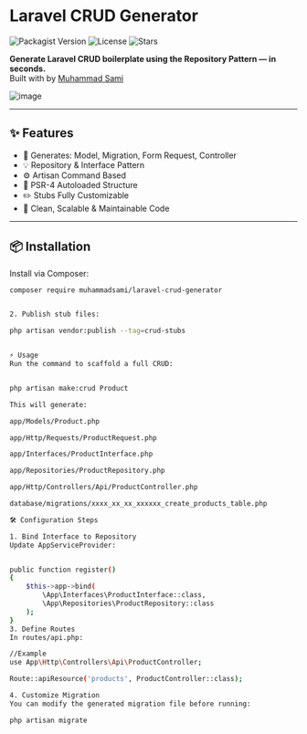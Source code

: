 # Laravel CRUD Generator

![Packagist Version](https://img.shields.io/packagist/v/muhammadsami/laravel-crud-generator)
![License](https://img.shields.io/github/license/muhammadsami-dev/laravel-crud-generator)
![Stars](https://img.shields.io/github/stars/muhammadsami-dev/laravel-crud-generator?style=social)

**Generate Laravel CRUD boilerplate using the Repository Pattern — in seconds.**  
Built with  by [Muhammad Sami](https://www.linkedin.com/in/muhammad-sami-600700182/)

![image](https://github.com/user-attachments/assets/42c20ae0-8bc7-4bfa-b4a7-9ba98650400e)


---

## ✨ Features

- 🔧 Generates: Model, Migration, Form Request, Controller
- 💡 Repository & Interface Pattern
- ⚙️ Artisan Command Based
- 🧱 PSR-4 Autoloaded Structure
- ✏️ Stubs Fully Customizable
- 🧼 Clean, Scalable & Maintainable Code

---

## 📦 Installation

Install via Composer:

```bash
composer require muhammadsami/laravel-crud-generator


2. Publish stub files:

php artisan vendor:publish --tag=crud-stubs


⚡ Usage
Run the command to scaffold a full CRUD:


php artisan make:crud Product

This will generate:

app/Models/Product.php

app/Http/Requests/ProductRequest.php

app/Interfaces/ProductInterface.php

app/Repositories/ProductRepository.php

app/Http/Controllers/Api/ProductController.php

database/migrations/xxxx_xx_xx_xxxxxx_create_products_table.php

🛠 Configuration Steps

1. Bind Interface to Repository
Update AppServiceProvider:


public function register()
{
    $this->app->bind(
        \App\Interfaces\ProductInterface::class,
        \App\Repositories\ProductRepository::class
    );
}
3. Define Routes
In routes/api.php:

//Example
use App\Http\Controllers\Api\ProductController;

Route::apiResource('products', ProductController::class);

4. Customize Migration
You can modify the generated migration file before running:

php artisan migrate
